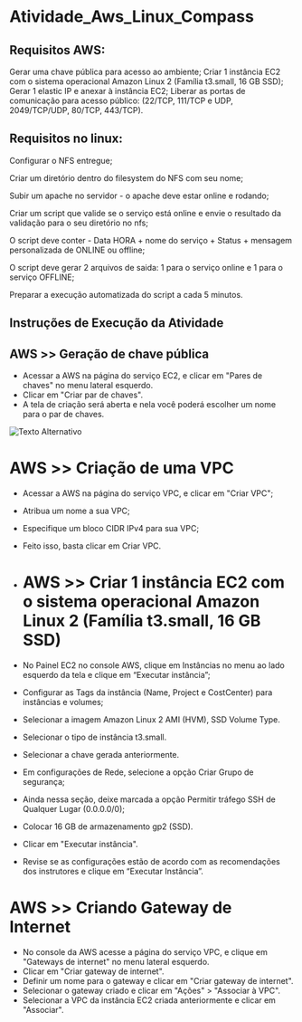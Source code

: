 # Atividade_Aws_Linux_Compass
## Requisitos AWS: 
Gerar uma chave pública para acesso ao ambiente; Criar 1 instância EC2 com o sistema operacional Amazon Linux 2 (Família t3.small, 16 GB SSD); Gerar 1 elastic IP e anexar à instância EC2; Liberar as portas de comunicação para acesso público: (22/TCP, 111/TCP e UDP, 2049/TCP/UDP, 80/TCP, 443/TCP).

## Requisitos no linux: 
Configurar o NFS entregue;

Criar um diretório dentro do filesystem do NFS com seu nome; 

Subir um apache no servidor - o apache deve estar online e rodando; 

Criar um script que valide se o serviço está online e envie o resultado da validação para o seu diretório no nfs; 

O script deve conter - Data HORA + nome do serviço + Status + mensagem personalizada de ONLINE ou offline;

O script deve gerar 2 arquivos de saida: 1 para o serviço online e 1 para o serviço OFFLINE; 

Preparar a execução automatizada do script a cada 5 minutos.

## Instruções de Execução da Atividade
## AWS >> Geração de chave pública
* Acessar a AWS na página do serviço EC2, e clicar em "Pares de chaves" no menu lateral esquerdo.
* Clicar em "Criar par de chaves".
* A tela de criação será aberta e nela você poderá escolher um nome para o par de chaves.

 ![Texto Alternativo](https://drive.google.com/file/d/1ec7_Oi9D-m34rZBJm_FwrtJgQrkIbEtl/view)

 # AWS >> Criação de uma VPC
* Acessar a AWS na página do serviço VPC, e clicar em "Criar VPC";
* Atribua um nome a sua VPC;
* Especifique um bloco CIDR IPv4 para sua VPC;
* Feito isso, basta clicar em Criar VPC.

* # AWS >> Criar 1 instância EC2 com o sistema operacional Amazon Linux 2 (Família t3.small, 16 GB SSD) 
* No Painel EC2 no console AWS, clique em Instâncias no menu ao lado esquerdo da tela e clique em “Executar instância”;
* Configurar as Tags da instância (Name, Project e CostCenter) para instâncias e volumes;
* Selecionar a imagem Amazon Linux 2 AMI (HVM), SSD Volume Type.
* Selecionar o tipo de instância t3.small.
* Selecionar a chave gerada anteriormente.
* Em configurações de Rede, selecione a opção Criar Grupo de segurança;
* Ainda nessa seção, deixe marcada a opção Permitir tráfego SSH de Qualquer Lugar (0.0.0.0/0);
* Colocar 16 GB de armazenamento gp2 (SSD).
* Clicar em "Executar instância".
* Revise se as configurações estão de acordo com as recomendações dos instrutores e clique em “Executar Instância”.

# AWS >> Criando Gateway de Internet
* No console da AWS acesse a página do serviço VPC, e clique em "Gateways de internet" no menu lateral esquerdo.
* Clicar em "Criar gateway de internet".
* Definir um nome para o gateway e clicar em "Criar gateway de internet".
* Selecionar o gateway criado e clicar em "Ações" > "Associar à VPC".
* Selecionar a VPC da instância EC2 criada anteriormente e clicar em "Associar".
